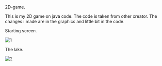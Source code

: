  2D-game.

This is my 2D game on java code.
The code is taken from other creator. The changes i made are in the graphics 
and little bit in the code.

Starting screen.

![1](https://user-images.githubusercontent.com/106113997/198359875-8a3c937e-edf7-410e-a585-7b5334f81108.png)


The lake.

![2](https://user-images.githubusercontent.com/106113997/198359884-8908365e-c8c0-4888-a87e-d9867d995c2f.png)
